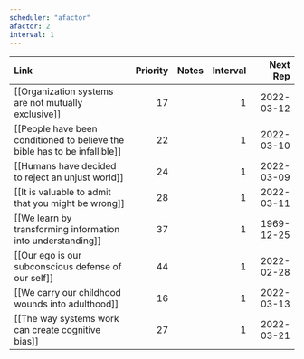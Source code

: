 ```yaml
---
scheduler: "afactor"
afactor: 2
interval: 1
---
```

| Link                                                                       | Priority | Notes | Interval |   Next Rep |
| :------------------------------------------------------------------------- | -------: | :---- | -------: | ---------: |
| [[Organization systems are not mutually exclusive]]                        |       17 |       |        1 | 2022-03-12 |
| [[People have been conditioned to believe the bible has to be infallible]] |       22 |       |        1 | 2022-03-10 |
| [[Humans have decided to reject an unjust world]]                          |       24 |       |        1 | 2022-03-09 |
| [[It is valuable to admit that you might be wrong]]                        |       28 |       |        1 | 2022-03-11 |
| [[We learn by transforming information into understanding]]                |       37 |       |        1 | 1969-12-25 |
| [[Our ego is our subconscious defense of our self]]                        |       44 |       |        1 | 2022-02-28 |
| [[We carry our childhood wounds into adulthood]]                           |       16 |       |        1 | 2022-03-13 |
| [[The way systems work can create cognitive bias]]                         |       27 |       |        1 | 2022-03-21 |